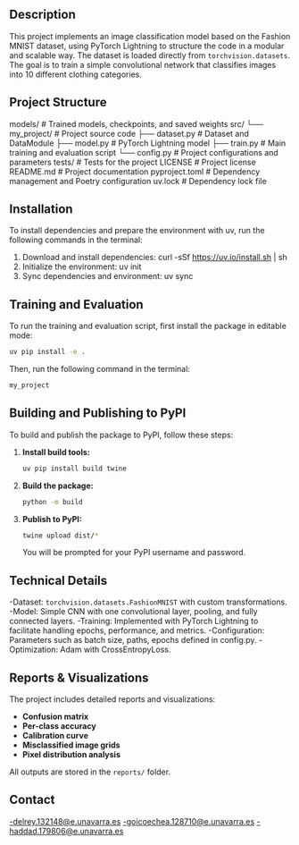 ## Description

This project implements an image classification model based on the Fashion MNIST dataset, using PyTorch Lightning to structure the code in a modular and scalable way.
The dataset is loaded directly from `torchvision.datasets`. The goal is to train a simple convolutional network that classifies images into 10 different clothing categories.

## Project Structure

models/ # Trained models, checkpoints, and saved weights
src/
 └── my_project/ # Project source code
     ├── dataset.py # Dataset and DataModule
     ├── model.py # PyTorch Lightning model
     ├── train.py # Main training and evaluation script
     └── config.py # Project configurations and parameters
tests/ # Tests for the project
LICENSE # Project license
README.md # Project documentation
pyproject.toml # Dependency management and Poetry configuration
uv.lock # Dependency lock file 

## Installation
To install dependencies and prepare the environment with uv, run the following commands in the terminal:
1. Download and install dependencies: curl -sSf https://uv.io/install.sh | sh
2. Initialize the environment: uv init
3. Sync dependencies and environment: uv sync

## Training and Evaluation
To run the training and evaluation script, first install the package in editable mode:

```bash
uv pip install -e .
```

Then, run the following command in the terminal:

```bash
my_project
```

## Building and Publishing to PyPI
To build and publish the package to PyPI, follow these steps:

1.  **Install build tools:**
    ```bash
    uv pip install build twine
    ```
2.  **Build the package:**
    ```bash
    python -m build
    ```
3.  **Publish to PyPI:**
    ```bash
    twine upload dist/*
    ```
    You will be prompted for your PyPI username and password.


## Technical Details
-Dataset: `torchvision.datasets.FashionMNIST` with custom transformations.
-Model: Simple CNN with one convolutional layer, pooling, and fully connected layers.
-Training: Implemented with PyTorch Lightning to facilitate handling epochs, performance, and metrics.
-Configuration: Parameters such as batch size, paths, epochs defined in config.py.
-Optimization: Adam with CrossEntropyLoss.

## Reports & Visualizations
The project includes detailed reports and visualizations:
- **Confusion matrix**
- **Per-class accuracy**
- **Calibration curve**
- **Misclassified image grids**
- **Pixel distribution analysis**

All outputs are stored in the `reports/` folder.

## Contact
-delrey.132148@e.unavarra.es
-goicoechea.128710@e.unavarra.es
-haddad.179806@e.unavarra.es
